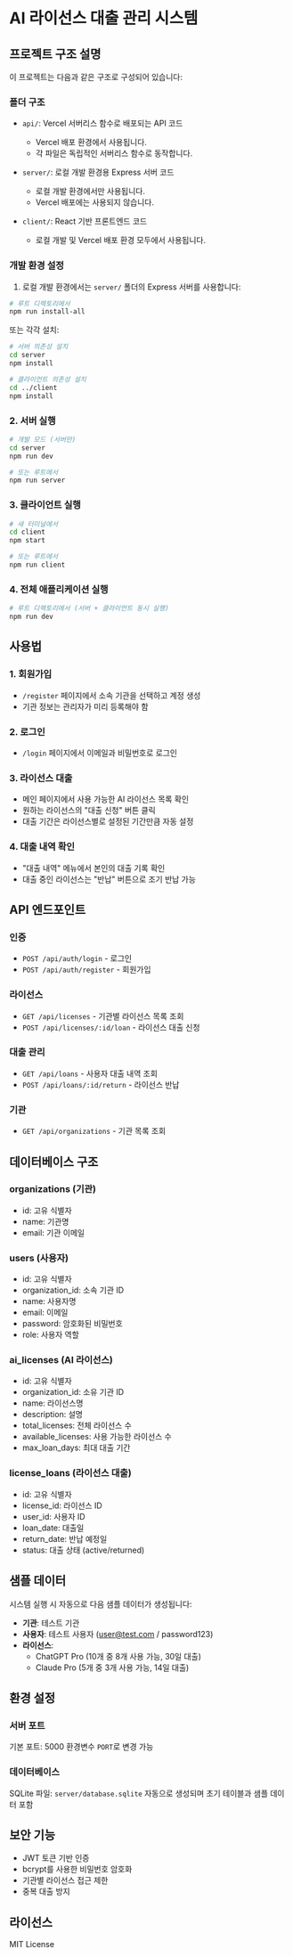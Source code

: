 # AI 라이선스 대출 관리 시스템

## 프로젝트 구조 설명

이 프로젝트는 다음과 같은 구조로 구성되어 있습니다:

### 폴더 구조

- `api/`: Vercel 서버리스 함수로 배포되는 API 코드
  - Vercel 배포 환경에서 사용됩니다.
  - 각 파일은 독립적인 서버리스 함수로 동작합니다.

- `server/`: 로컬 개발 환경용 Express 서버 코드
  - 로컬 개발 환경에서만 사용됩니다.
  - Vercel 배포에는 사용되지 않습니다.

- `client/`: React 기반 프론트엔드 코드
  - 로컬 개발 및 Vercel 배포 환경 모두에서 사용됩니다.

### 개발 환경 설정

1. 로컬 개발 환경에서는 `server/` 폴더의 Express 서버를 사용합니다:

```bash
# 루트 디렉토리에서
npm run install-all
```

또는 각각 설치:

```bash
# 서버 의존성 설치
cd server
npm install

# 클라이언트 의존성 설치
cd ../client
npm install
```

### 2. 서버 실행

```bash
# 개발 모드 (서버만)
cd server
npm run dev

# 또는 루트에서
npm run server
```

### 3. 클라이언트 실행

```bash
# 새 터미널에서
cd client
npm start

# 또는 루트에서
npm run client
```

### 4. 전체 애플리케이션 실행

```bash
# 루트 디렉토리에서 (서버 + 클라이언트 동시 실행)
npm run dev
```

## 사용법

### 1. 회원가입
- `/register` 페이지에서 소속 기관을 선택하고 계정 생성
- 기관 정보는 관리자가 미리 등록해야 함

### 2. 로그인
- `/login` 페이지에서 이메일과 비밀번호로 로그인

### 3. 라이선스 대출
- 메인 페이지에서 사용 가능한 AI 라이선스 목록 확인
- 원하는 라이선스의 "대출 신청" 버튼 클릭
- 대출 기간은 라이선스별로 설정된 기간만큼 자동 설정

### 4. 대출 내역 확인
- "대출 내역" 메뉴에서 본인의 대출 기록 확인
- 대출 중인 라이선스는 "반납" 버튼으로 조기 반납 가능

## API 엔드포인트

### 인증
- `POST /api/auth/login` - 로그인
- `POST /api/auth/register` - 회원가입

### 라이선스
- `GET /api/licenses` - 기관별 라이선스 목록 조회
- `POST /api/licenses/:id/loan` - 라이선스 대출 신청

### 대출 관리
- `GET /api/loans` - 사용자 대출 내역 조회
- `POST /api/loans/:id/return` - 라이선스 반납

### 기관
- `GET /api/organizations` - 기관 목록 조회

## 데이터베이스 구조

### organizations (기관)
- id: 고유 식별자
- name: 기관명
- email: 기관 이메일

### users (사용자)
- id: 고유 식별자
- organization_id: 소속 기관 ID
- name: 사용자명
- email: 이메일
- password: 암호화된 비밀번호
- role: 사용자 역할

### ai_licenses (AI 라이선스)
- id: 고유 식별자
- organization_id: 소유 기관 ID
- name: 라이선스명
- description: 설명
- total_licenses: 전체 라이선스 수
- available_licenses: 사용 가능한 라이선스 수
- max_loan_days: 최대 대출 기간

### license_loans (라이선스 대출)
- id: 고유 식별자
- license_id: 라이선스 ID
- user_id: 사용자 ID
- loan_date: 대출일
- return_date: 반납 예정일
- status: 대출 상태 (active/returned)

## 샘플 데이터

시스템 실행 시 자동으로 다음 샘플 데이터가 생성됩니다:

- **기관**: 테스트 기관
- **사용자**: 테스트 사용자 (user@test.com / password123)
- **라이선스**: 
  - ChatGPT Pro (10개 중 8개 사용 가능, 30일 대출)
  - Claude Pro (5개 중 3개 사용 가능, 14일 대출)

## 환경 설정

### 서버 포트
기본 포트: 5000
환경변수 `PORT`로 변경 가능

### 데이터베이스
SQLite 파일: `server/database.sqlite`
자동으로 생성되며 초기 테이블과 샘플 데이터 포함

## 보안 기능

- JWT 토큰 기반 인증
- bcrypt를 사용한 비밀번호 암호화
- 기관별 라이선스 접근 제한
- 중복 대출 방지

## 라이선스

MIT License